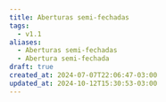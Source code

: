 ```yaml
---
title: Aberturas semi-fechadas
tags:
  - v1.1
aliases:
  - Aberturas semi-fechadas
  - Abertura semi-fechada
draft: true
created_at: 2024-07-07T22:06:47-03:00
updated_at: 2024-10-12T15:30:53-03:00
---
```


